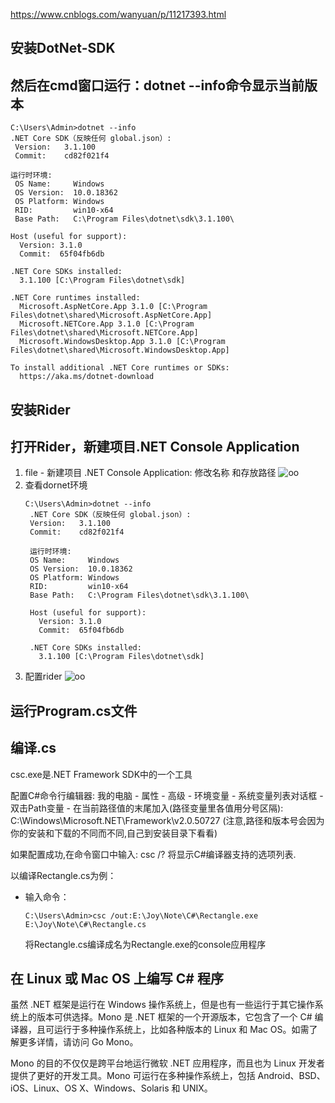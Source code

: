 https://www.cnblogs.com/wanyuan/p/11217393.html

## 安装DotNet-SDK

## 然后在cmd窗口运行：dotnet --info命令显示当前版本
```
C:\Users\Admin>dotnet --info
.NET Core SDK（反映任何 global.json）:
 Version:   3.1.100
 Commit:    cd82f021f4

运行时环境:
 OS Name:     Windows
 OS Version:  10.0.18362
 OS Platform: Windows
 RID:         win10-x64
 Base Path:   C:\Program Files\dotnet\sdk\3.1.100\

Host (useful for support):
  Version: 3.1.0
  Commit:  65f04fb6db

.NET Core SDKs installed:
  3.1.100 [C:\Program Files\dotnet\sdk]

.NET Core runtimes installed:
  Microsoft.AspNetCore.App 3.1.0 [C:\Program Files\dotnet\shared\Microsoft.AspNetCore.App]
  Microsoft.NETCore.App 3.1.0 [C:\Program Files\dotnet\shared\Microsoft.NETCore.App]
  Microsoft.WindowsDesktop.App 3.1.0 [C:\Program Files\dotnet\shared\Microsoft.WindowsDesktop.App]

To install additional .NET Core runtimes or SDKs:
  https://aka.ms/dotnet-download
```

## 安装Rider

## 打开Rider，新建项目.NET Console Application
1. file - 新建项目 .NET Console Application: 修改名称 和存放路径
   ![oo](https://img2018.cnblogs.com/blog/1346788/201910/1346788-20191031191217039-1226745835.png)
2. 查看dornet环境
   ```
   C:\Users\Admin>dotnet --info
    .NET Core SDK（反映任何 global.json）:
    Version:   3.1.100
    Commit:    cd82f021f4

    运行时环境:
    OS Name:     Windows
    OS Version:  10.0.18362
    OS Platform: Windows
    RID:         win10-x64
    Base Path:   C:\Program Files\dotnet\sdk\3.1.100\

    Host (useful for support):
      Version: 3.1.0
      Commit:  65f04fb6db

    .NET Core SDKs installed:
      3.1.100 [C:\Program Files\dotnet\sdk]
   ```
3. 配置rider
   ![oo](https://img2018.cnblogs.com/blog/1346788/201910/1346788-20191031191807133-2073103973.png)


## 运行Program.cs文件

## 编译.cs
csc.exe是.NET Framework SDK中的一个工具

配置C#命令行编辑器:
我的电脑 - 属性 - 高级 - 环境变量 - 系统变量列表对话框 - 双击Path变量 - 
在当前路径值的末尾加入(路径变量里各值用分号区隔): C:\Windows\Microsoft.NET\Framework\v2.0.50727 (注意,路径和版本号会因为你的安装和下载的不同而不同,自己到安装目录下看看)

如果配置成功,在命令窗口中输入: csc /? 将显示C#编译器支持的选项列表.

以编译Rectangle.cs为例：
- 输入命令： 
  ```
  C:\Users\Admin>csc /out:E:\Joy\Note\C#\Rectangle.exe E:\Joy\Note\C#\Rectangle.cs 
  ```
  将Rectangle.cs编译成名为Rectangle.exe的console应用程序

## 在 Linux 或 Mac OS 上编写 C# 程序
虽然 .NET 框架是运行在 Windows 操作系统上，但是也有一些运行于其它操作系统上的版本可供选择。Mono 是 .NET 框架的一个开源版本，它包含了一个 C# 编译器，且可运行于多种操作系统上，比如各种版本的 Linux 和 Mac OS。如需了解更多详情，请访问 Go Mono。

Mono 的目的不仅仅是跨平台地运行微软 .NET 应用程序，而且也为 Linux 开发者提供了更好的开发工具。Mono 可运行在多种操作系统上，包括 Android、BSD、iOS、Linux、OS X、Windows、Solaris 和 UNIX。